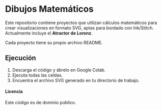 # Dibujos Matemáticos

Este repositorio contiene proyectos que utilizan cálculos matemáticos para crear visualizaciones en formato SVG, aptas para bordado con Ink/Stitch. Actualmente incluye el **Atractor de Lorenz**.

Cada proyecto tiene su propio archivo README.

## Ejecución

1. Descarga el código y ábrelo en Google Colab.
2. Ejecuta todas las celdas.
3. Encuentra el archivo SVG generado en tu directorio de trabajo.


#### Licencia

Este código es de dominio público.

